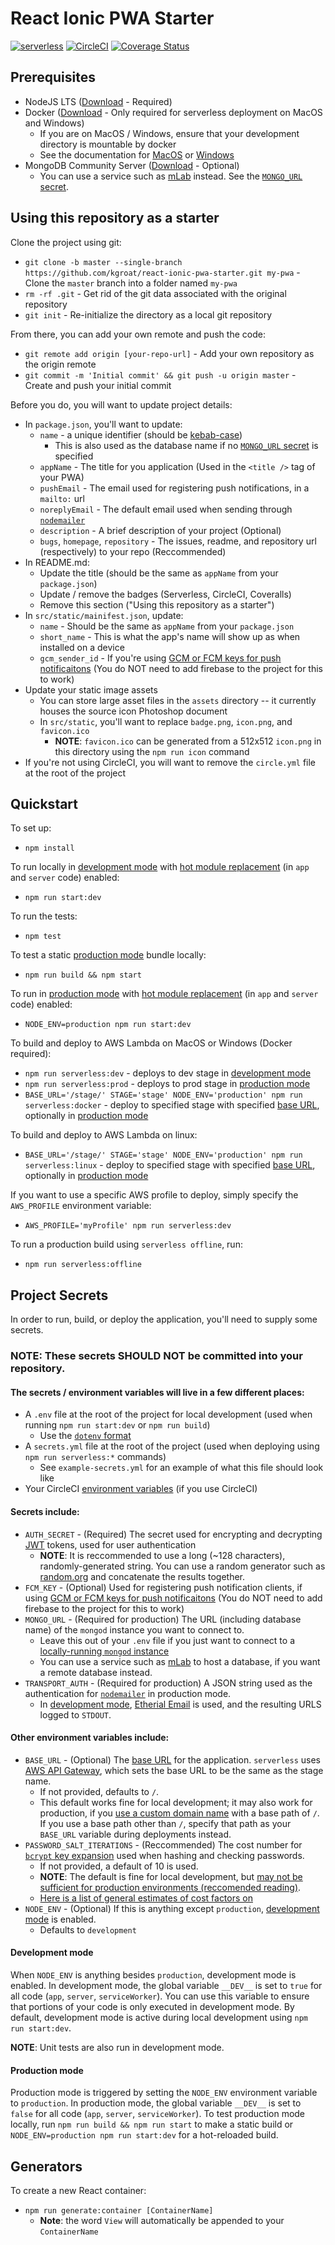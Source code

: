 
# React Ionic PWA Starter

[![serverless](http://public.serverless.com/badges/v3.svg)](http://www.serverless.com)
[![CircleCI](https://circleci.com/gh/kgroat/react-ionic-pwa-starter.svg?style=shield)](https://circleci.com/gh/kgroat/workflows/react-ionic-pwa-starter)
[![Coverage Status](https://coveralls.io/repos/github/kgroat/react-ionic-pwa-starter/badge.svg?branch=master)](https://coveralls.io/github/kgroat/react-ionic-pwa-starter)


## Prerequisites

* NodeJS LTS ([Download](https://nodejs.org/en/) - Required)
* Docker ([Download](https://www.docker.com/community-edition) - Only required for serverless deployment on MacOS and Windows)
  - If you are on MacOS / Windows, ensure that your development directory is mountable by docker
  - See the documentation for [MacOS](https://docs.docker.com/docker-for-mac/#file-sharing) or [Windows](https://docs.docker.com/docker-for-windows/#shared-drives)
* MongoDB Community Server ([Download](https://www.mongodb.com/download-center/#community)  - Optional)
  - You can use a service such as [mLab](https://mlab.com/) instead.  See the [`MONGO_URL` secret](#secrets-include).

## Using this repository as a starter

Clone the project using git:
* `git clone -b master --single-branch https://github.com/kgroat/react-ionic-pwa-starter.git my-pwa` - Clone the `master` branch into a folder named `my-pwa`
* `rm -rf .git` - Get rid of the git data associated with the original repository
* `git init` - Re-initialize the directory as a local git repository

From there, you can add your own remote and push the code:
* `git remote add origin [your-repo-url]` - Add your own repository as the origin remote
* `git commit -m 'Initial commit' && git push -u origin master` - Create and push your initial commit

Before you do, you will want to update project details:
* In `package.json`, you'll want to update:
  * `name` - a unique identifier (should be [kebab-case](http://wiki.c2.com/?KebabCase))
    - This is also used as the database name if no [`MONGO_URL` secret](#secrets-include) is specified
  * `appName` - The title for you application (Used in the `<title />` tag of your PWA)
  * `pushEmail` - The email used for registering push notifications, in a `mailto:` url
  * `noreplyEmail` - The default email used when sending through [`nodemailer`](https://nodemailer.com/)
  * `description` - A brief description of your project (Optional)
  * `bugs`, `homepage`, `repository` - The issues, readme, and repository url (respectively) to your repo (Reccommended)
* In README.md:
  * Update the title (should be the same as `appName` from your `package.json`)
  * Update / remove the badges (Serverless, CircleCI, Coveralls)
  * Remove this section ("Using this repository as a starter")
* In `src/static/mainifest.json`, update:
  * `name` - Should be the same as `appName` from your `package.json`
  * `short_name` - This is what the app's name will show up as when installed on a device
  * `gcm_sender_id` - If you're using [GCM or FCM keys for push notificaitons](https://firebase.google.com/docs/cloud-messaging/concept-options) (You do NOT need to add firebase to the project for this to work)
* Update your static image assets
  * You can store large asset files in the `assets` directory -- it currently houses the source icon Photoshop document
  * In `src/static`, you'll want to replace `badge.png`, `icon.png`, and `favicon.ico`
    - __NOTE__: `favicon.ico` can be generated from a 512x512 `icon.png` in this directory using the `npm run icon` command
* If you're not using CircleCI, you will want to remove the `circle.yml` file at the root of the project


## Quickstart

To set up:
* `npm install`

To run locally in [development mode](#development-mode) with [hot module replacement](https://webpack.js.org/concepts/hot-module-replacement/) (in `app` and `server` code) enabled:
* `npm run start:dev`

To run the tests:
* `npm test`

To test a static [production mode](#production-mode) bundle locally:
* `npm run build && npm start`

To run in [production mode](#production-mode) with [hot module replacement](https://webpack.js.org/concepts/hot-module-replacement/) (in `app` and `server` code) enabled:
* `NODE_ENV=production npm run start:dev`

To build and deploy to AWS Lambda on MacOS or Windows (Docker required):
* `npm run serverless:dev` - deploys to dev stage in [development mode](#development-mode)
* `npm run serverless:prod` - deploys to prod stage in [production mode](#production-mode)
* `BASE_URL='/stage/' STAGE='stage' NODE_ENV='production' npm run serverless:docker` - deploy to specified stage with specified [base URL](https://www.w3schools.com/tags/tag_base.asp), optionally in [production mode](#production-mode)

To build and deploy to AWS Lambda on linux:
* `BASE_URL='/stage/' STAGE='stage' NODE_ENV='production' npm run serverless:linux` - deploy to specified stage with specified [base URL](https://www.w3schools.com/tags/tag_base.asp), optionally in [production mode](#production-mode)

If you want to use a specific AWS profile to deploy, simply specify the `AWS_PROFILE` environment variable:
* `AWS_PROFILE='myProfile' npm run serverless:dev`

To run a production build using `serverless offline`, run:
* `npm run serverless:offline`


## Project Secrets

In order to run, build, or deploy the application, you'll need to supply some secrets.

### __NOTE__: These secrets __SHOULD NOT__ be committed into your repository.

#### The secrets / environment variables will live in a few different places:
* A `.env` file at the root of the project for local development (used when running `npm run start:dev` or `npm run build`)
  - Use the [`dotenv` format](https://www.npmjs.com/package/dotenv#usage)
* A `secrets.yml` file at the root of the project (used when deploying using `npm run serverless:*` commands)
  - See `example-secrets.yml` for an example of what this file should look like
* Your CircleCI [environment variables](https://circleci.com/docs/2.0/env-vars/) (if you use CircleCI)

#### Secrets include:
* `AUTH_SECRET` - (Required) The secret used for encrypting and decrypting [JWT](https://jwt.io/) tokens, used for user authentication
  - __NOTE__: It is reccommended to use a long (~128 characters), randomly-generated string.  You can use a random generator such as [random.org](https://www.random.org/strings/?num=5&len=20&digits=on&upperalpha=on&loweralpha=on&unique=off&format=html&rnd=new) and concatenate the results together.
* `FCM_KEY` - (Optional) Used for registering push notification clients, if using [GCM or FCM keys for push notificaitons](https://firebase.google.com/docs/cloud-messaging/concept-options) (You do NOT need to add firebase to the project for this to work)
* `MONGO_URL` - (Required for production) The URL (including database name) of the `mongod` instance you want to connect to.
  - Leave this out of your `.env` file if you just want to connect to a [locally-running `mongod` instance](https://docs.mongodb.com/manual/reference/program/mongod/index.html)
  - You can use a service such as [mLab](https://mlab.com/) to host a database, if you want a remote database instead.
* `TRANSPORT_AUTH` - (Required for production) A JSON string used as the authentication for [`nodemailer`](https://nodemailer.com/) in production mode.
  - In [development mode](#development-mode), [Etherial Email](https://ethereal.email/) is used, and the resulting URLS logged to `STDOUT`.


#### Other environment variables include:
* `BASE_URL` - (Optional) The [base URL](https://www.w3schools.com/tags/tag_base.asp) for the application.  `serverless` uses [AWS API Gateway](https://aws.amazon.com/api-gateway/), which sets the base URL to be the same as the stage name.
  - If not provided, defaults to `/`.
  - This default works fine for local development; it may also work for production, if you [use a custom domain name](https://docs.aws.amazon.com/apigateway/latest/developerguide/how-to-custom-domains.html) with a base path of `/`.  If you use a base path other than `/`, specify that path as your `BASE_URL` variable during deployments instead.
* `PASSWORD_SALT_ITERATIONS` - (Reccommended) The cost number for [`bcrypt` key expansion](https://en.wikipedia.org/wiki/Bcrypt#Description) used when hashing and checking passwords.
  - If not provided, a default of 10 is used.
  - __NOTE__: The default is fine for local development, but [may not be sufficient for production environments (reccomended reading)](https://security.stackexchange.com/questions/3959/recommended-of-iterations-when-using-pkbdf2-sha256/3993#3993).
  - [Here is a list of general estimates of cost factors on ](https://www.npmjs.com/package/bcrypt#a-note-on-rounds)
* `NODE_ENV` - (Optional) If this is anything except `production`, [development mode](#development-mode) is enabled.
  - Defaults to `development`

#### Development mode
When `NODE_ENV` is anything besides `production`, development mode is enabled.
In development mode, the global variable `__DEV__` is set to `true` for all code (`app`, `server`, `serviceWorker`).
You can use this variable to ensure that portions of your code is only executed in development mode.
By default, development mode is active during local development using `npm run start:dev`.

__NOTE__: Unit tests are also run in development mode.

#### Production mode
Production mode is triggered by setting the `NODE_ENV` environment variable to `production`.
In production mode, the global variable `__DEV__` is set to `false` for all code (`app`, `server`, `serviceWorker`).
To test production mode locally, run `npm run build && npm run start` to make a static build or `NODE_ENV=production npm run start:dev` for a hot-reloaded build.


## Generators

To create a new React container:
* `npm run generate:container [ContainerName]`
  - __Note__: the word `View` will automatically be appended to your `ContainerName`
